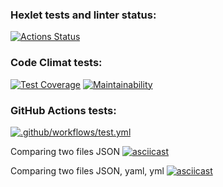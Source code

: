 ### Hexlet tests and linter status:
[![Actions Status](https://github.com/Leepoch/frontend-project-46/workflows/hexlet-check/badge.svg)](https://github.com/Leepoch/frontend-project-46/actions)

### Code Climat tests:
[![Test Coverage](https://api.codeclimate.com/v1/badges/6e14def9ccdb84f7aefc/test_coverage)](https://codeclimate.com/github/Leepoch/frontend-project-46/test_coverage)
[![Maintainability](https://api.codeclimate.com/v1/badges/6e14def9ccdb84f7aefc/maintainability)](https://codeclimate.com/github/Leepoch/frontend-project-46/maintainability)

### GitHub Actions tests:
[![.github/workflows/test.yml](https://github.com/Leepoch/frontend-project-46/actions/workflows/test.yml/badge.svg)](https://github.com/Leepoch/frontend-project-46/actions/workflows/test.yml)



Сomparing two files JSON
[![asciicast](https://asciinema.org/a/VZv2QqQLBb2uihw3cxtEZBSub.svg)](https://asciinema.org/a/VZv2QqQLBb2uihw3cxtEZBSub)

Сomparing two files JSON, yaml, yml
[![asciicast](https://asciinema.org/a/8zClT750TyPeNwvgDXCA1LKIm.svg)](https://asciinema.org/a/8zClT750TyPeNwvgDXCA1LKIm)